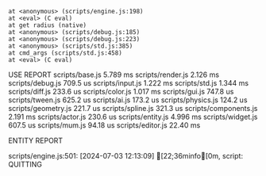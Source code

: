     at <anonymous> (scripts/engine.js:198)
    at <eval> (C eval)
    at get radius (native)
    at <anonymous> (scripts/debug.js:185)
    at <anonymous> (scripts/debug.js:223)
    at <anonymous> (scripts/std.js:385)
    at cmd_args (scripts/std.js:458)
    at <eval> (C eval)

USE REPORT
scripts/base.js    5.789 ms
scripts/render.js    2.126 ms
scripts/debug.js    709.5 us
scripts/input.js    1.222 ms
scripts/std.js    1.344 ms
scripts/diff.js    233.6 us
scripts/color.js    1.017 ms
scripts/gui.js    747.8 us
scripts/tween.js    625.2 us
scripts/ai.js    173.2 us
scripts/physics.js    124.2 us
scripts/geometry.js    221.7 us
scripts/spline.js    321.3 us
scripts/components.js    2.191 ms
scripts/actor.js    230.6 us
scripts/entity.js    4.996 ms
scripts/widget.js    607.5 us
scripts/mum.js    94.18 us
scripts/editor.js    22.40 ms

ENTITY REPORT

scripts/engine.js:501: [2024-07-03 12:13:09] [22;36minfo[0m, script: QUITTING
